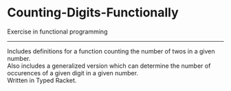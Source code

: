 # Counting-Digits-Functionally
Exercise in functional programming
<hr>
Includes definitions for a function counting the number of twos in a given number.<br />
Also includes a generalized version which can determine the number of occurences of a given digit in a given number.<br />
Written in Typed Racket. 
